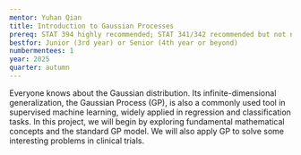 ```yaml
---
mentor: Yuhan Qian
title: Introduction to Gaussian Processes
prereq: STAT 394 highly recommended; STAT 341/342 recommended but not necessary
bestfor: Junior (3rd year) or Senior (4th year or beyond)
numbermentees: 1
year: 2025
quarter: autumn
---
```


Everyone knows about the Gaussian distribution. Its infinite-dimensional generalization, the Gaussian Process (GP), is also a commonly used tool in supervised machine learning, widely applied in regression and classification tasks. In this project, we will begin by exploring fundamental mathematical concepts and the standard GP model. We will also apply GP to solve some interesting problems in clinical trials.